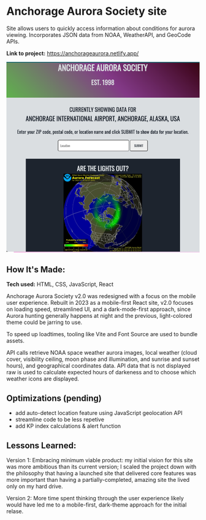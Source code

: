 # Anchorage Aurora Society site
Site allows users to quickly access information about conditions for aurora viewing. Incorporates JSON data from NOAA, WeatherAPI, and GeoCode APIs.

**Link to project:** https://anchorageaurora.netlify.app/

![Site Preview Image](https://github.com/cynthiablack/aurora-society/blob/main/anchorageaurora.png)

## How It's Made:


**Tech used:** HTML, CSS, JavaScript, React

Anchorage Aurora Society v2.0 was redesigned with a focus on the mobile user experience. Rebuilt in 2023 as a mobile-first React site, v2.0 focuses on loading speed, streamlined UI, and a dark-mode-first approach, since Aurora hunting generally happens at night and the previous, light-colored theme could be jarring to use.

To speed up loadtimes, tooling like Vite and Font Source are used to bundle assets.

API calls retrieve NOAA space weather aurora images, local weather (cloud cover, visibility ceiling, moon phase and illumination, and sunrise and sunset hours), and geographical coordinates data. API data that is not displayed raw is used to calculate expected hours of darkeness and to choose which weather icons are displayed.

## Optimizations (pending)

- add auto-detect location feature using JavaScript geolocation API
- streamline code to be less repetive
- add KP index calculations & alert function

## Lessons Learned:

Version 1:
Embracing minimum viable product: my initial vision for this site was more ambitious than its current version; I scaled the project down with the philosophy that having a launched site that delivered core features was more important than having a partially-completed, amazing site the lived only on my hard drive.

Version 2:
More time spent thinking through the user experience likely would have led me to a mobile-first, dark-theme approach for the initial relase.